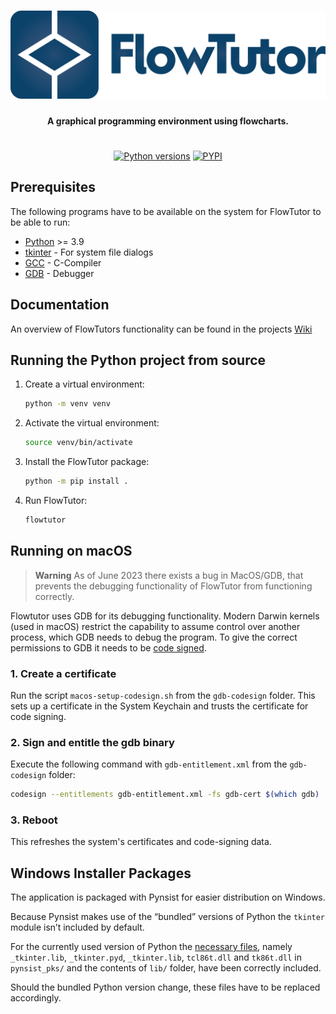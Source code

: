 <h1 align="center">
    <img src="https://raw.githubusercontent.com/thomasroessl/FlowTutor/master/logo.png" alt="flowtutor-logo" width="512px" height="141px"/>
</h1>

<h4 align="center">
    A graphical programming environment using flowcharts.
</h4>

<h1></h1>

<p align="center">
  <a href=""><img src="https://img.shields.io/pypi/pyversions/flowtutor" alt="Python versions"></a>
  <a href="https://pypi.org/project/flowtutor/"><img src="https://img.shields.io/pypi/v/flowtutor" alt="PYPI"></a>
</p>

## Prerequisites

The following programs have to be available on the system for FlowTutor to be able to run:

- [Python] >= 3.9
- [tkinter] - For system file dialogs
- [GCC] - C-Compiler
- [GDB] - Debugger

## Documentation

An overview of FlowTutors functionality can be found in the projects [Wiki]

## Running the Python project from source

1. Create a virtual environment:
    ```sh
    python -m venv venv
    ```

2. Activate the virtual environment:
    ```sh
    source venv/bin/activate
    ```

3. Install the FlowTutor package:
    ```sh
    python -m pip install .
    ```

6. Run FlowTutor:
    ```sh
    flowtutor
    ```

## Running on macOS

> **Warning** 
> As of June 2023 there exists a bug in MacOS/GDB, that prevents the debugging functionality of FlowTutor from functioning correctly.

Flowtutor uses GDB for its debugging functionality.
Modern Darwin kernels (used in macOS) restrict the capability to assume control over another process, which GDB needs to debug the program.
To give the correct permissions to GDB it needs to be [code signed].

### 1. Create a certificate
Run the script `macos-setup-codesign.sh` from the `gdb-codesign` folder.
This sets up a certificate in the System Keychain and trusts the certificate for code signing.

### 2. Sign and entitle the gdb binary
Execute the following command with `gdb-entitlement.xml` from the `gdb-codesign` folder:
```sh
codesign --entitlements gdb-entitlement.xml -fs gdb-cert $(which gdb)
```

### 3. Reboot
This refreshes the system's certificates and code-signing data.

## Windows Installer Packages

The application is packaged with Pynsist for easier distribution on Windows.

Because Pynsist makes use of the “bundled” versions of Python the `tkinter` module isn’t included by default.

For the currently used version of Python the [necessary files], namely `_tkinter.lib`, `_tkinter.pyd`, `_tkinter.lib`, `tcl86t.dll` and `tk86t.dll` in `pynsist_pks/` and the contents of `lib/` folder, have been correctly included.

Should the bundled Python version change, these files have to be replaced accordingly.

[Python]: <https://www.python.org/>
[tkinter]: <https://docs.python.org/3/library/tkinter.html>
[GCC]: <https://gcc.gnu.org/>
[GDB]: <https://www.sourceware.org/gdb/>
[code signed]: <https://sourceware.org/gdb/wiki/PermissionsDarwin>
[necessary files]: <https://pynsist.readthedocs.io/en/latest/faq.html#packaging-with-tkinter>
[Wiki]: <https://github.com/thomasroessl/FlowTutor/wiki>